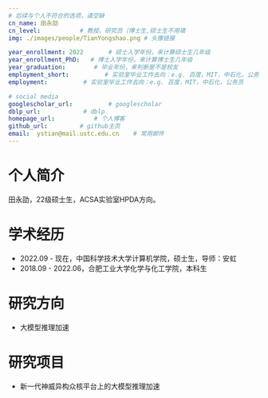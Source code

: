 ```yaml
---
# 后续与个人不符合的选项，请空缺
cn_name: 田永劭
cn_level:           # 教授，研究员（博士生,硕士生不用填
img: ./images/people/TianYongshao.png # 头像链接

year_enrollment: 2022       # 硕士入学年份，来计算硕士生几年级
year_enrollment_PhD:   # 博士入学年份，来计算博士生几年级
year_graduation:        # 毕业年份，来判断是不是校友
employment_short:          # 实验室毕业工作去向：e.g. 百度，MIT，中石化，公务员
employment:          # 实验室毕业工作去向：e.g. 百度，MIT，中石化，公务员

# social media
googlescholar_url:          # googlescholar
dblp_url:            # dblp
homepage_url:           # 个人博客
github_url:         # github主页
email:  ystian@mail.ustc.edu.cn    # 常用邮件
---
```


# 个人简介

田永劭，22级硕士生，ACSA实验室HPDA方向。

# 学术经历

* 2022.09 - 现在，中国科学技术大学计算机学院，硕士生，导师：安虹
* 2018.09 - 2022.06，合肥工业大学化学与化工学院，本科生

# 研究方向

* 大模型推理加速

# 研究项目

* 新一代神威异构众核平台上的大模型推理加速